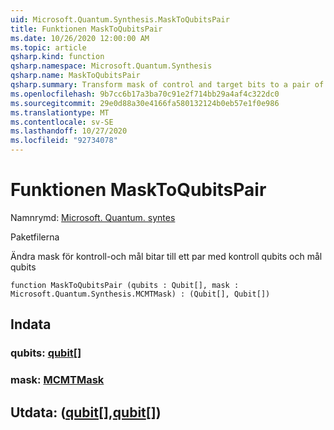 ```yaml
---
uid: Microsoft.Quantum.Synthesis.MaskToQubitsPair
title: Funktionen MaskToQubitsPair
ms.date: 10/26/2020 12:00:00 AM
ms.topic: article
qsharp.kind: function
qsharp.namespace: Microsoft.Quantum.Synthesis
qsharp.name: MaskToQubitsPair
qsharp.summary: Transform mask of control and target bits to a pair of control qubits and target qubits
ms.openlocfilehash: 9b7cc6b17a3ba70c91e2f714bb29a4af4c322dc0
ms.sourcegitcommit: 29e0d88a30e4166fa580132124b0eb57e1f0e986
ms.translationtype: MT
ms.contentlocale: sv-SE
ms.lasthandoff: 10/27/2020
ms.locfileid: "92734078"
---
```

# <a name="masktoqubitspair-function"></a>Funktionen MaskToQubitsPair

Namnrymd: [Microsoft. Quantum. syntes](xref:Microsoft.Quantum.Synthesis)

Paketfilerna [](https://nuget.org/packages/)


Ändra mask för kontroll-och mål bitar till ett par med kontroll qubits och mål qubits

```qsharp
function MaskToQubitsPair (qubits : Qubit[], mask : Microsoft.Quantum.Synthesis.MCMTMask) : (Qubit[], Qubit[])
```


## <a name="input"></a>Indata

### <a name="qubits--qubit"></a>qubits: [qubit](xref:microsoft.quantum.lang-ref.qubit)[]




### <a name="mask--mcmtmask"></a>mask: [MCMTMask](xref:Microsoft.Quantum.Synthesis.MCMTMask)





## <a name="output--qubitqubit"></a>Utdata: ([qubit](xref:microsoft.quantum.lang-ref.qubit)[],[qubit](xref:microsoft.quantum.lang-ref.qubit)[])


